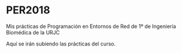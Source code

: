 # PER2018
Mis prácticas de Programación en Entornos de Red de 1º de Ingeniería Biomédica de la URJC

Aquí se irán subiendo las prácticas del curso.
